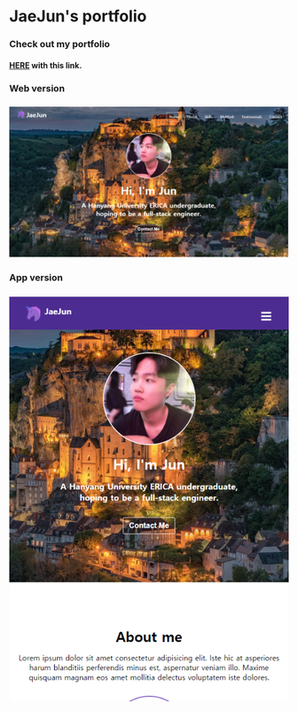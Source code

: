 <h1> JaeJun's portfolio </h1>
<h3> Check out my portfolio</h3>
<h4><a href="https://jaejuna.github.io/Portfolio/">HERE</a> with this link.<h4>
  
  <h3>Web version<h3>
  <img src="img/Portfolio_WebPage.PNG"></img>

  <h3>App version<h3>
  <img src="img/Portfolio_AppPage.PNG"></img>
